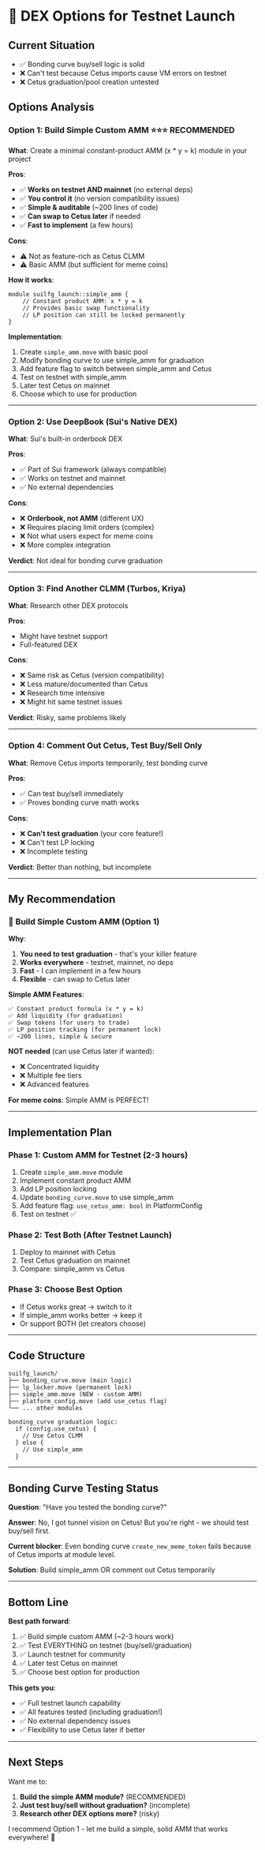 # 🎯 DEX Options for Testnet Launch

## Current Situation
- ✅ Bonding curve buy/sell logic is solid
- ❌ Can't test because Cetus imports cause VM errors on testnet
- ❌ Cetus graduation/pool creation untested

## Options Analysis

### Option 1: Build Simple Custom AMM ⭐⭐⭐ RECOMMENDED

**What**: Create a minimal constant-product AMM (x * y = k) module in your project

**Pros**:
- ✅ **Works on testnet AND mainnet** (no external deps)
- ✅ **You control it** (no version compatibility issues)
- ✅ **Simple & auditable** (~200 lines of code)
- ✅ **Can swap to Cetus later** if needed
- ✅ **Fast to implement** (a few hours)

**Cons**:
- ⚠️ Not as feature-rich as Cetus CLMM
- ⚠️ Basic AMM (but sufficient for meme coins)

**How it works**:
```move
module suilfg_launch::simple_amm {
    // Constant product AMM: x * y = k
    // Provides basic swap functionality
    // LP position can still be locked permanently
}
```

**Implementation**:
1. Create `simple_amm.move` with basic pool
2. Modify bonding curve to use simple_amm for graduation
3. Add feature flag to switch between simple_amm and Cetus
4. Test on testnet with simple_amm
5. Later test Cetus on mainnet
6. Choose which to use for production

---

### Option 2: Use DeepBook (Sui's Native DEX)

**What**: Sui's built-in orderbook DEX

**Pros**:
- ✅ Part of Sui framework (always compatible)
- ✅ Works on testnet and mainnet
- ✅ No external dependencies

**Cons**:
- ❌ **Orderbook, not AMM** (different UX)
- ❌ Requires placing limit orders (complex)
- ❌ Not what users expect for meme coins
- ❌ More complex integration

**Verdict**: Not ideal for bonding curve graduation

---

### Option 3: Find Another CLMM (Turbos, Kriya)

**What**: Research other DEX protocols

**Pros**:
- Might have testnet support
- Full-featured DEX

**Cons**:
- ❌ Same risk as Cetus (version compatibility)
- ❌ Less mature/documented than Cetus
- ❌ Research time intensive
- ❌ Might hit same testnet issues

**Verdict**: Risky, same problems likely

---

### Option 4: Comment Out Cetus, Test Buy/Sell Only

**What**: Remove Cetus imports temporarily, test bonding curve

**Pros**:
- ✅ Can test buy/sell immediately
- ✅ Proves bonding curve math works

**Cons**:
- ❌ **Can't test graduation** (your core feature!)
- ❌ Can't test LP locking
- ❌ Incomplete testing

**Verdict**: Better than nothing, but incomplete

---

## My Recommendation

### 🚀 Build Simple Custom AMM (Option 1)

**Why**:
1. **You need to test graduation** - that's your killer feature
2. **Works everywhere** - testnet, mainnet, no deps
3. **Fast** - I can implement in a few hours
4. **Flexible** - can swap to Cetus later

**Simple AMM Features**:
```
✅ Constant product formula (x * y = k)
✅ Add liquidity (for graduation)
✅ Swap tokens (for users to trade)
✅ LP position tracking (for permanent lock)
✅ ~200 lines, simple & secure
```

**NOT needed** (can use Cetus later if wanted):
- ❌ Concentrated liquidity
- ❌ Multiple fee tiers
- ❌ Advanced features

**For meme coins**: Simple AMM is PERFECT!

---

## Implementation Plan

### Phase 1: Custom AMM for Testnet (2-3 hours)
1. Create `simple_amm.move` module
2. Implement constant product AMM
3. Add LP position locking
4. Update `bonding_curve.move` to use simple_amm
5. Add feature flag: `use_cetus_amm: bool` in PlatformConfig
6. Test on testnet ✅

### Phase 2: Test Both (After Testnet Launch)
1. Deploy to mainnet with Cetus
2. Test Cetus graduation on mainnet
3. Compare: simple_amm vs Cetus

### Phase 3: Choose Best Option
- If Cetus works great → switch to it
- If simple_amm works better → keep it
- Or support BOTH (let creators choose)

---

## Code Structure

```
suilfg_launch/
├── bonding_curve.move (main logic)
├── lp_locker.move (permanent lock)
├── simple_amm.move (NEW - custom AMM)
├── platform_config.move (add use_cetus flag)
└── ... other modules

bonding_curve graduation logic:
  if (config.use_cetus) {
    // Use Cetus CLMM
  } else {
    // Use simple_amm
  }
```

---

## Bonding Curve Testing Status

**Question**: "Have you tested the bonding curve?"

**Answer**: No, I got tunnel vision on Cetus! But you're right - we should test buy/sell first.

**Current blocker**: Even bonding curve `create_new_meme_token` fails because of Cetus imports at module level.

**Solution**: Build simple_amm OR comment out Cetus temporarily

---

## Bottom Line

**Best path forward**:
1. ✅ Build simple custom AMM (~2-3 hours work)
2. ✅ Test EVERYTHING on testnet (buy/sell/graduation)
3. ✅ Launch testnet for community
4. ✅ Later test Cetus on mainnet  
5. ✅ Choose best option for production

**This gets you**:
- ✅ Full testnet launch capability
- ✅ All features tested (including graduation!)
- ✅ No external dependency issues
- ✅ Flexibility to use Cetus later if better

---

## Next Steps

Want me to:
1. **Build the simple AMM module?** (RECOMMENDED)
2. **Just test buy/sell without graduation?** (incomplete)
3. **Research other DEX options more?** (risky)

I recommend Option 1 - let me build a simple, solid AMM that works everywhere! 🚀
